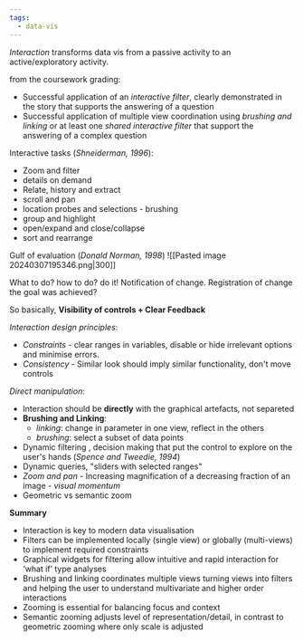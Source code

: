```yaml
---
tags:
  - data-vis
---
```

*Interaction* transforms data vis from a passive activity to an active/exploratory activity.

from the coursework grading:
- Successful application of an *interactive filter*, clearly demonstrated in the story that supports the answering of a question
- Successful application of multiple view coordination using *brushing and linking* or at least one *shared interactive filter* that support the answering of a complex question

Interactive tasks (_Shneiderman, 1996_):
- Zoom and filter
- details on demand
- Relate, history and extract
- scroll and pan
- location probes and selections - brushing
- group and highlight
- open/expand and close/collapse
- sort and rearrange


Gulf of evaluation (_Donald Norman, 1998_)
![[Pasted image 20240307195346.png|300]]

What to do?
how to do?
do it!
Notification of change.
Registration of change
the goal was achieved?

So basically, **Visibility of controls + Clear Feedback**

*Interaction design principles*:
- *Constraints* - clear ranges in variables, disable or hide irrelevant options and minimise errors.
- *Consistency* - Similar look should imply similar functionality, don't move controls

*Direct manipulation*:
- Interaction should be **directly** with the graphical artefacts, not separeted
- **Brushing and Linking**:
	- *linking*: change in parameter in one view, reflect in the others
	- *brushing*: select a subset of data points
- Dynamic filtering , decision making that put the control to explore on the user's hands (_Spence and Tweedie, 1994_)
- Dynamic queries, "sliders with selected ranges"
- *Zoom and pan* - Increasing magnification of a decreasing fraction of an image - *visual momentum*
- Geometric vs semantic zoom

**Summary**
- Interaction is key to modern data visualisation
- Filters can be implemented locally (single view) or globally (multi-views) to implement required constraints
- Graphical widgets for filtering allow intuitive and rapid interaction for ‘what if’ type analyses
- Brushing and linking coordinates multiple views turning views into filters and helping the user to understand multivariate and higher order interactions
- Zooming is essential for balancing focus and context
- Semantic zooming adjusts level of representation/detail, in contrast to geometric zooming where only scale is adjusted



	